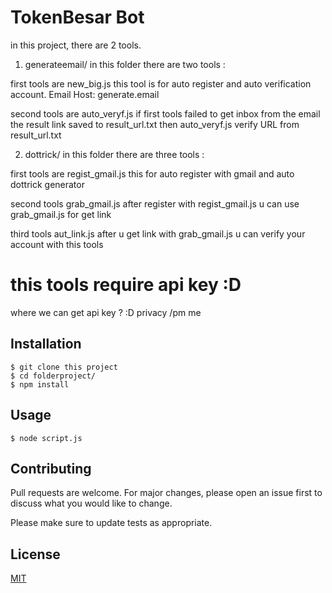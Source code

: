 # TokenBesar Bot

in this project, there are 2 tools.

1. generateemail/ in this folder there are two tools : 

first tools are new_big.js this tool is for auto register and auto verification account. Email Host: generate.email

second tools are auto_veryf.js if first tools failed to get inbox from the email the result link saved to result_url.txt then  auto_veryf.js verify URL from result_url.txt 

2. dottrick/ in this folder there are three tools : 

first tools are regist_gmail.js this for auto register with gmail and auto dottrick generator

second tools grab_gmail.js after register with regist_gmail.js u can use grab_gmail.js for get link

third tools aut_link.js after u get link with grab_gmail.js u can verify your account with this tools


# this tools require api key :D

where we can get  api key ? :D privacy /pm me




## Installation


```terminal
$ git clone this project
$ cd folderproject/
$ npm install
```

## Usage

```node
$ node script.js
```


## Contributing
Pull requests are welcome. For major changes, please open an issue first to discuss what you would like to change.

Please make sure to update tests as appropriate.

## License
[MIT](https://choosealicense.com/licenses/mit/)
